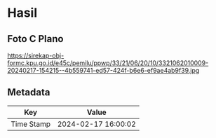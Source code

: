 # Hasil

## Foto C Plano

https://sirekap-obj-formc.kpu.go.id/e45c/pemilu/ppwp/33/21/06/20/10/3321062010009-20240217-154215--4b559741-ed57-424f-b6e6-ef9ae4ab9f39.jpg


## Metadata

| Key        | Value               |
| ---------- | ------------------- |
| Time Stamp | 2024-02-17 16:00:02 |



